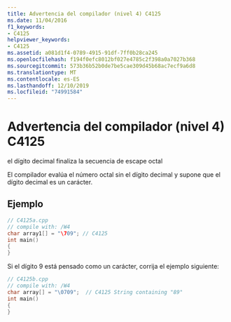 ```yaml
---
title: Advertencia del compilador (nivel 4) C4125
ms.date: 11/04/2016
f1_keywords:
- C4125
helpviewer_keywords:
- C4125
ms.assetid: a081d1f4-0789-4915-91df-7ff0b28ca245
ms.openlocfilehash: f194f0efc8012bf027e4785c2f398a0a7027b368
ms.sourcegitcommit: 573b36b52b0de7be5cae309d45b68ac7ecf9a6d8
ms.translationtype: MT
ms.contentlocale: es-ES
ms.lasthandoff: 12/10/2019
ms.locfileid: "74991584"
---
```

# <a name="compiler-warning-level-4-c4125"></a>Advertencia del compilador (nivel 4) C4125

el dígito decimal finaliza la secuencia de escape octal

El compilador evalúa el número octal sin el dígito decimal y supone que el dígito decimal es un carácter.

## <a name="example"></a>Ejemplo

```cpp
// C4125a.cpp
// compile with: /W4
char array1[] = "\709"; // C4125
int main()
{
}
```

Si el dígito 9 está pensado como un carácter, corrija el ejemplo siguiente:

```cpp
// C4125b.cpp
// compile with: /W4
char array[] = "\0709";  // C4125 String containing "89"
int main()
{
}
```
